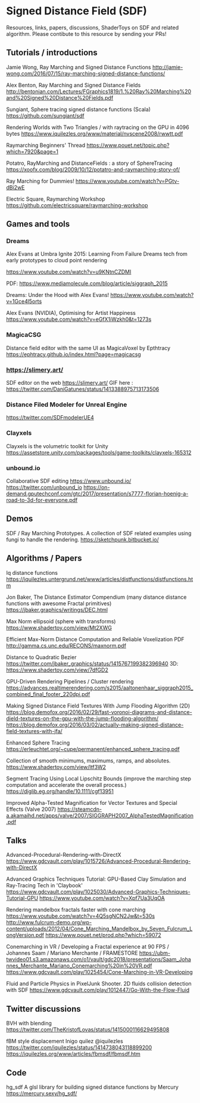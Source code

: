 # Signed Distance Field (SDF)

Resources, links, papers, discussions, ShaderToys on SDF and related algorithm.
Please contibute to this resource by sending your PRs!

## Tutorials / introductions

Jamie Wong, Ray Marching and Signed Distance Functions
http://jamie-wong.com/2016/07/15/ray-marching-signed-distance-functions/

Alex Benton, Ray Marching and Signed Distance Fields
http://bentonian.com/Lectures/FGraphics1819/1.%20Ray%20Marching%20and%20Signed%20Distance%20Fields.pdf

Sungiant, Sphere tracing signed distance functions (Scala)
https://github.com/sungiant/sdf

Rendering Worlds with Two Triangles / with raytracing on the GPU in 4096 bytes
https://www.iquilezles.org/www/material/nvscene2008/rwwtt.pdf

Raymarching Beginners' Thread
https://www.pouet.net/topic.php?which=7920&page=1

Potatro, RayMarching and DistanceFields : a story of SphereTracing
https://xoofx.com/blog/2009/10/12/potatro-and-raymarching-story-of/

Ray Marching for Dummies!
https://www.youtube.com/watch?v=PGtv-dBi2wE

Electric Square, Raymarching Workshop
https://github.com/electricsquare/raymarching-workshop

## Games and tools

### Dreams

Alex Evans at Umbra Ignite 2015: Learning From Failure
Dreams tech from early prototypes to cloud point rendering

https://www.youtube.com/watch?v=u9KNtnCZDMI

PDF: https://www.mediamolecule.com/blog/article/siggraph_2015

Dreams: Under the Hood with Alex Evans! 
https://www.youtube.com/watch?v=1Gce4l5orts

Alex Evans (NVIDIA), Optimising for Artist Happiness
https://www.youtube.com/watch?v=eGfX1iWzkh0&t=1273s

### MagicaCSG

Distance field editor with the same UI as MagicaVoxel by Epthtracy
https://ephtracy.github.io/index.html?page=magicacsg

### https://slimery.art/

SDF editor on the web 
https://slimery.art/
GIF here : https://twitter.com/DaniGatunes/status/1413388975713173506

### Distance Filed Modeler for Unreal Engine

https://twitter.com/SDFmodelerUE4


### Clayxels

Clayxels is the volumetric toolkit for Unity
https://assetstore.unity.com/packages/tools/game-toolkits/clayxels-165312

### unbound.io
Collaborative SDF editing
https://www.unbound.io/
https://twitter.com/unbound_io
https://on-demand.gputechconf.com/gtc/2017/presentation/s7777-florian-hoenig-a-road-to-3d-for-everyone.pdf

## Demos

SDF / Ray Marching Prototypes. A collection of SDF related examples using fungi to handle the rendering.
https://sketchpunk.bitbucket.io/

## Algorithms / Papers

Iq distance functions
https://iquilezles.untergrund.net/www/articles/distfunctions/distfunctions.htm

Jon Baker, The Distance Estimator Compendium (many distance distance functions with awesome Fractal primitives)
https://jbaker.graphics/writings/DEC.html

Max Norm ellipsoid (sphere with transforms)
https://www.shadertoy.com/view/Mt2XWG

Efficient Max-Norm Distance Computation and Reliable Voxelization PDF
http://gamma.cs.unc.edu/RECONS/maxnorm.pdf

Distance to Quadratic Bezier
https://twitter.com/jbaker_graphics/status/1415767199382396940
3D: https://www.shadertoy.com/view/7dfGD2

GPU-Driven Rendering Pipelines / Cluster rendering
https://advances.realtimerendering.com/s2015/aaltonenhaar_siggraph2015_combined_final_footer_220dpi.pdf

Making Signed Distance Field Textures With Jump Flooding Algorithm (2D)
https://blog.demofox.org/2016/02/29/fast-voronoi-diagrams-and-distance-dield-textures-on-the-gpu-with-the-jump-flooding-algorithm/
https://blog.demofox.org/2016/03/02/actually-making-signed-distance-field-textures-with-jfa/

Enhanced Sphere Tracing
https://erleuchtet.org/~cupe/permanent/enhanced_sphere_tracing.pdf

Collection of smooth minimums, maximums, ramps, and absolutes.
https://www.shadertoy.com/view/ltf3W2

Segment Tracing Using Local Lipschitz Bounds (improve the marching step computation and accelerate the overall process.)
https://diglib.eg.org/handle/10.1111/cgf13951

Improved Alpha-Tested Magnification for Vector Textures and Special Effects (Valve 2007)
https://steamcdn-a.akamaihd.net/apps/valve/2007/SIGGRAPH2007_AlphaTestedMagnification.pdf

## Talks

Advanced-Procedural-Rendering-with-DirectX
https://www.gdcvault.com/play/1015726/Advanced-Procedural-Rendering-with-DirectX

Advanced Graphics Techniques Tutorial: GPU-Based Clay Simulation and Ray-Tracing Tech in 'Claybook'
https://www.gdcvault.com/play/1025030/Advanced-Graphics-Techniques-Tutorial-GPU
https://www.youtube.com/watch?v=Xpf7Ua3UqOA

Rendering mandelbox fractals faster with cone marching
https://www.youtube.com/watch?v=4Q5sgNCN2Jw&t=530s
http://www.fulcrum-demo.org/wp-content/uploads/2012/04/Cone_Marching_Mandelbox_by_Seven_Fulcrum_LongVersion.pdf
https://www.pouet.net/prod.php?which=59072

Conemarching in VR / Developing a Fractal experience at 90 FPS / Johannes Saam / Mariano Merchante / FRAMESTORE
https://ubm-twvideo01.s3.amazonaws.com/o1/vault/gdc2018/presentations/Saam_Johannes_Merchante_Mariano_Conemarching%20in%20VR.pdf
https://www.gdcvault.com/play/1025454/Cone-Marching-in-VR-Developing

Fluid and Particle Physics in PixelJunk Shooter. 2D fluids collision detection with SDF
https://www.gdcvault.com/play/1012447/Go-With-the-Flow-Fluid

## Twitter discussions

BVH with blending
https://twitter.com/TheKristofLovas/status/1415000116629495808

fBM style displacement Inigo quilez @iquilezles
https://twitter.com/iquilezles/status/1414738043118899200
https://iquilezles.org/www/articles/fbmsdf/fbmsdf.htm

## Code

hg_sdf A glsl library for building signed distance functions by Mercury
https://mercury.sexy/hg_sdf/


